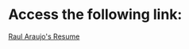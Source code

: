 # Access the following link:
[Raul Araujo's Resume](https://raedevbr.github.io/my-resume-portfolio/index_en.html)